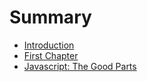 # Summary

* [Introduction](README.md)
* [First Chapter](chapter1.md)
* [Javascript: The Good Parts](javascript-the-good-parts.md)

